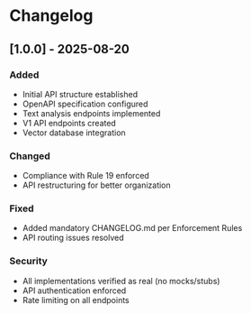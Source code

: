 # Changelog

## [1.0.0] - 2025-08-20

### Added
- Initial API structure established
- OpenAPI specification configured
- Text analysis endpoints implemented
- V1 API endpoints created
- Vector database integration

### Changed
- Compliance with Rule 19 enforced
- API restructuring for better organization

### Fixed
- Added mandatory CHANGELOG.md per Enforcement Rules
- API routing issues resolved

### Security
- All implementations verified as real (no mocks/stubs)
- API authentication enforced
- Rate limiting on all endpoints